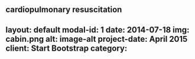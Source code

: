 cardiopulmonary resuscitation
---
layout: default
modal-id: 1
date: 2014-07-18
img: cabin.png
alt: image-alt
project-date: April 2015
client: Start Bootstrap
category:
---
